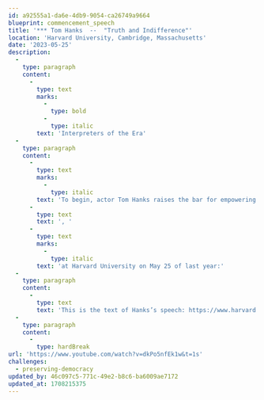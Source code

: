 ```yaml
---
id: a92555a1-da6e-4db9-9054-ca26749a9664
blueprint: commencement_speech
title: '*** Tom Hanks  --  "Truth and Indifference"'
location: 'Harvard University, Cambridge, Massachusetts'
date: '2023-05-25'
description:
  -
    type: paragraph
    content:
      -
        type: text
        marks:
          -
            type: bold
          -
            type: italic
        text: 'Interpreters of the Era'
  -
    type: paragraph
    content:
      -
        type: text
        marks:
          -
            type: italic
        text: 'To begin, actor Tom Hanks raises the bar for empowering commencement speeches'
      -
        type: text
        text: ', '
      -
        type: text
        marks:
          -
            type: italic
        text: 'at Harvard University on May 25 of last year:'
  -
    type: paragraph
    content:
      -
        type: text
        text: 'This is the text of Hanks’s speech: https://www.harvard.edu/media-relations/2023/05/25/tom-hanks-commencement-speech/'
  -
    type: paragraph
    content:
      -
        type: hardBreak
url: 'https://www.youtube.com/watch?v=dkPo5nfEk1w&t=1s'
challenges:
  - preserving-democracy
updated_by: 46c097c5-771c-49e2-b8c6-ba6009ae7172
updated_at: 1708215375
---
```

